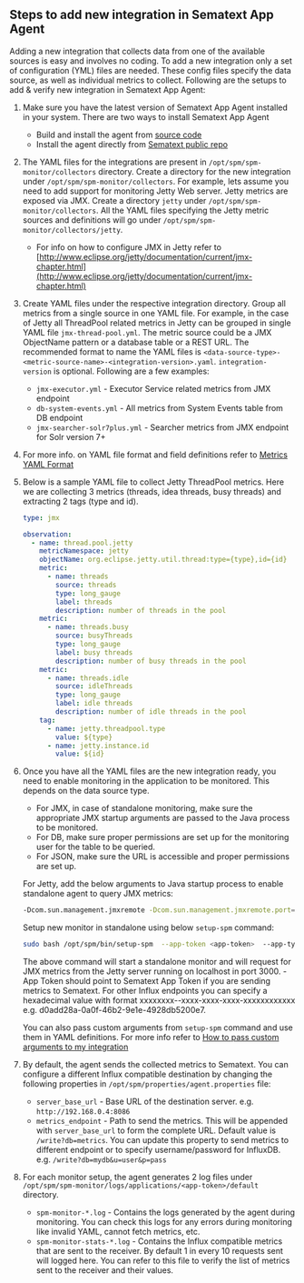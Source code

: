 ## Steps to add new integration in Sematext App Agent
Adding a new integration that collects data from one of the available sources is easy and involves no coding. 
To add a new integration only a set of configuration (YML) files are needed. These config files specify the data source,
as well as individual metrics to collect. Following are the setups to add & verify new integration in Sematext App Agent:

1. Make sure you have the latest version of Sematext App Agent installed in your system. There are two ways to install 
Sematext App Agent
    * Build and install the agent from [source code](../README.md#build)
    * Install the agent directly from [Sematext public repo](https://sematext.com/docs/monitoring/spm-client/#installation)
2. The YAML files for the integrations are present in `/opt/spm/spm-monitor/collectors` directory. Create a directory 
for the new integration under `/opt/spm/spm-monitor/collectors`. For example, lets assume you need to add support for 
monitoring Jetty Web server. Jetty metrics are exposed via JMX. Create a directory `jetty` under  `/opt/spm/spm-monitor/collectors`. All the YAML 
files specifying the Jetty metric sources and definitions will go under `/opt/spm/spm-monitor/collectors/jetty`.
    * For info on how to configure JMX in Jetty refer to [http://www.eclipse.org/jetty/documentation/current/jmx-chapter.html](http://www.eclipse.org/jetty/documentation/current/jmx-chapter.html)
3. Create YAML files under the respective integration directory. Group all metrics from a single source in one 
YAML file. For example, in the case of Jetty all ThreadPool related metrics in Jetty can be grouped in single YAML file `jmx-thread-pool.yml`.
The metric source could be a JMX ObjectName pattern or a database table or a REST URL. The recommended format to name the YAML files is
 `<data-source-type>-<metric-source-name>-<integration-version>.yaml`. `integration-version` is optional. Following are a few examples:
    * `jmx-executor.yml` - Executor Service related metrics from JMX endpoint 
    * `db-system-events.yml` - All metrics from System Events table from DB endpoint
    * `jmx-searcher-solr7plus.yml` - Searcher metrics from JMX endpoint for Solr version 7+
4. For more info. on YAML file format and field definitions refer to [Metrics YAML Format](metrics-yaml-format.md)
5. Below is a sample YAML file to collect Jetty ThreadPool metrics. Here we are collecting 3 metrics 
(threads, idea threads, busy threads) and extracting 2 tags (type and id).
    ```yaml
    type: jmx
    
    observation:
      - name: thread.pool.jetty
        metricNamespace: jetty
        objectName: org.eclipse.jetty.util.thread:type={type},id={id}
        metric:
          - name: threads
            source: threads
            type: long_gauge
            label: threads
            description: number of threads in the pool
        metric:
          - name: threads.busy
            source: busyThreads
            type: long_gauge
            label: busy threads
            description: number of busy threads in the pool
        metric:
          - name: threads.idle
            source: idleThreads
            type: long_gauge
            label: idle threads
            description: number of idle threads in the pool
        tag:
          - name: jetty.threadpool.type
            value: ${type}
          - name: jetty.instance.id
            value: ${id}
    ```
6. Once you have all the YAML files are the new integration ready, you need to enable monitoring in the application to be monitored.
This depends on the data source type.
    * For JMX, in case of standalone monitoring, make sure the appropriate JMX startup arguments are passed to 
      the Java process to be monitored.
    * For DB, make sure proper permissions are set up for the monitoring user for the table to be queried.
    * For JSON, make sure the URL is accessible and proper permissions are set up.
      
    For Jetty, add the below arguments to Java startup process to enable standalone agent to query JMX metrics:
    
    ```bash
    -Dcom.sun.management.jmxremote -Dcom.sun.management.jmxremote.port=3000 -Dcom.sun.management.jmxremote.ssl=false -Dcom.sun.management.jmxremote.authenticate=false
    ``` 
    Setup new monitor in standalone using below `setup-spm` command:
    ```bash
    sudo bash /opt/spm/bin/setup-spm  --app-token <app-token>  --app-type jetty  --agent-type standalone
    ```
    The above command will start a standalone monitor and will request for JMX metrics from the Jetty server running on localhost in port 3000.
    <app-token> - App Token should point to Sematext App Token if you are sending metrics to Sematext. 
    For other Influx endpoints you can specify a hexadecimal value with format xxxxxxxx--xxxx-xxxx-xxxx-xxxxxxxxxxxx 
    e.g. d0add28a-0a0f-46b2-9e1e-4928db5200e7.
    
    You can also pass custom arguments from `setup-spm` command and use them in YAML definitions. For more info refer to
    [How to pass custom arguments to my integration](faq.md)
7. By default, the agent sends the collected metrics to Sematext. You can configure a different Influx compatible destination
   by changing the following properties in `/opt/spm/properties/agent.properties` file:
   * `server_base_url` - Base URL of the destination server. e.g. `http://192.168.0.4:8086`
   * `metrics_endpoint` - Path to send the metrics. This will be appended with `server_base_url` to form the complete URL.
       Default value is `/write?db=metrics`. You can update this property to send metrics to different endpoint 
       or to specify username/password for InfluxDB. e.g. `/write?db=mydb&u=user&p=pass`
8. For each monitor setup, the agent generates 2 log files under `/opt/spm/spm-monitor/logs/applications/<app-token>/default`
    directory.
    * `spm-monitor-*.log` - Contains the logs generated by the agent during monitoring. You can check this logs for any errors during monitoring like invalid YAML, cannot fetch metrics, etc.
    * `spm-monitor-stats-*.log` - Contains the Influx compatible metrics that are sent to the receiver. 
           By default 1 in every 10 requests sent will logged here. You can refer to this file to verify the list of metrics sent to the receiver and their values.  
